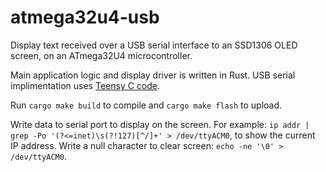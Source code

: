 # atmega32u4-usb

Display text received over a USB serial interface to an SSD1306 OLED screen, on an ATmega32U4 microcontroller.

Main application logic and display driver is written in Rust. USB serial implimentation uses [Teensy C code](https://www.pjrc.com/teensy/usb_serial.html).

Run `cargo make build` to compile and `cargo make flash` to upload.

Write data to serial port to display on the screen. For example: `ip addr | grep -Po '(?<=inet)\s(?!127)[^/]+' > /dev/ttyACM0`, to show the current IP address. Write a null character to clear screen: `echo -ne '\0' > /dev/ttyACM0`.

